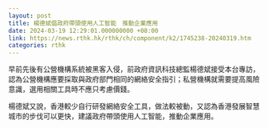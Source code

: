 ```yaml
---
layout: post
title: 楊德斌倡政府帶頭使用人工智能　推動企業應用
date: 2024-03-19 12:29:01.000000000 +08:00
link: https://news.rthk.hk/rthk/ch/component/k2/1745238-20240319.htm
categories: rthk
---
```


早前先後有公營機構系統被黑客入侵，前政府資訊科技總監楊德斌接受本台專訪，認為公營機構應要採取與政府部門相同的網絡安全指引；私營機構就需要提高風險意識，選用相關工具時不應只考慮價錢。

楊德斌又說，香港較少自行研發網絡安全工具，做法較被動，又認為香港發展智慧城市的步伐可以更快，建議政府帶頭使用人工智能，推動企業應用。
